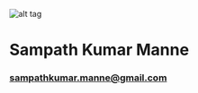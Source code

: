 ![alt tag](https://media.licdn.com/mpr/mpr/shrink_500_500/p/4/000/163/3f0/0c466f2.jpg)
# Sampath Kumar Manne
### sampathkumar.manne@gmail.com
